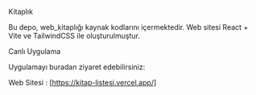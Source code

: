 Kitaplık

Bu depo, web_kitaplığı kaynak kodlarını içermektedir. Web sitesi React + Vite ve TailwindCSS ile oluşturulmuştur.

Canlı Uygulama

Uygulamayı buradan ziyaret edebilirsiniz:

Web Sitesi : [https://kitap-listesi.vercel.app/]

